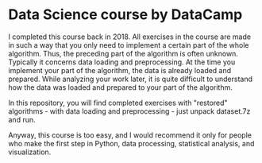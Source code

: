 # Data Science course by DataCamp

I completed this course back in 2018. All exercises in the course are made in such a way that you only need to implement a certain part of the whole algorithm. Thus, the preceding part of the algorithm is often unknown. Typically it concerns data loading and preprocessing. At the time you implement your part of the algorithm, the data is already loaded and prepared. While analyzing your work later, it is quite difficult to understand how the data was loaded and prepared to your part of the algorithm.

In this repository, you will find completed exercises with "restored" algorithms - with data loading and preprocessing - just unpack dataset.7z and run.

Anyway, this course is too easy, and I would recommend it only for people who make the first step in Python, data processing, statistical analysis, and visualization.